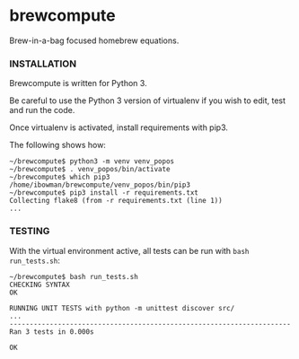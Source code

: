 # brewcompute
Brew-in-a-bag focused homebrew equations. 

### INSTALLATION

Brewcompute is written for Python 3. 

Be careful to use the Python 3 version of virtualenv if you wish to edit, test and run the code. 

Once virtualenv is activated, install requirements with pip3. 

The following shows how: 

```
~/brewcompute$ python3 -m venv venv_popos
~/brewcompute$ . venv_popos/bin/activate
~/brewcompute$ which pip3
/home/ibowman/brewcompute/venv_popos/bin/pip3
~/brewcompute$ pip3 install -r requirements.txt
Collecting flake8 (from -r requirements.txt (line 1))
...
```

### TESTING 

With the virtual environment active, all tests can be run with `bash run_tests.sh`: 

```
~/brewcompute$ bash run_tests.sh
CHECKING SYNTAX
OK

RUNNING UNIT TESTS with python -m unittest discover src/
...
----------------------------------------------------------------------
Ran 3 tests in 0.000s

OK
```

